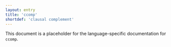 ```yaml
---
layout: entry
title: 'ccomp'
shortdef: 'clausal complement'
---
```


This document is a placeholder for the language-specific documentation
for `ccomp`.
